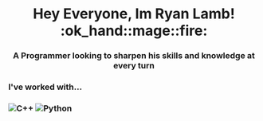 <h1 align="center">Hey Everyone, Im Ryan Lamb! :ok_hand::mage::fire:</h1>
<h3 align="center">A Programmer looking to sharpen his skills and knowledge at every turn </h3>

<p align="left">
  
<h3> I've worked with... <h3>

<img alt="C++" src="https://img.shields.io/badge/c++-%2300599C.svg?style=for-the-badge&logo=c%2B%2B&logoColor=white"/>
<img alt="Python" src="https://img.shields.io/badge/python-%2314354C.svg?style=for-the-badge&logo=python&logoColor=white"/>

                                       
                                       
</p>
